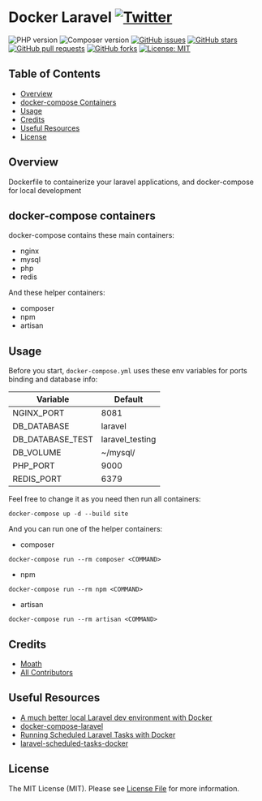 # Docker Laravel [![Twitter](https://img.shields.io/twitter/url?style=social&url=https://github.com/DevMoath/docker-laravel)](https://twitter.com/intent/tweet?text=Docker%20Laravel%20@DevMoath%20https://github.com/DevMoath/docker-laravel)

![PHP version](https://img.shields.io/badge/PHP-8--fpm-blue?style=for-the-badge)
![Composer version](https://img.shields.io/badge/Composer-latest-blue?style=for-the-badge)
[![GitHub issues](https://img.shields.io/github/issues/DevMoath/docker-laravel.svg?style=for-the-badge)](https://github.com/DevMoath/docker-laravel/issues)
[![GitHub stars](https://img.shields.io/github/stars/DevMoath/docker-laravel.svg?style=for-the-badge)](https://github.com/DevMoath/docker-laravel/stargazers)
[![GitHub pull requests](https://img.shields.io/github/issues-pr-raw/DevMoath/docker-laravel?style=for-the-badge)](https://github.com/DevMoath/docker-laravel/pulls)
[![GitHub forks](https://img.shields.io/github/forks/DevMoath/docker-laravel?style=for-the-badge)](https://github.com/DevMoath/docker-laravel/network/members)
[![License: MIT](https://img.shields.io/badge/License-MIT-blue.svg?style=for-the-badge)](https://github.com/DevMoath/docker-laravel/blob/master/LICENSE)

## Table of Contents

- [Overview](#overview)
- [docker-compose Containers](#docker-compose-containers)
- [Usage](#usage)
- [Credits](#credits)
- [Useful Resources](#useful-resources)
- [License](#license)

## Overview

Dockerfile to containerize your laravel applications, and docker-compose for local development

## docker-compose containers

docker-compose contains these main containers:

* nginx
* mysql
* php
* redis

And these helper containers:

* composer
* npm
* artisan

## Usage

Before you start, `docker-compose.yml` uses these env variables for ports binding and database info:

| Variable         | Default           |
|------------------|-------------------|
| NGINX_PORT       | 8081              |
| DB_DATABASE      | laravel           |
| DB_DATABASE_TEST | laravel_testing   |
| DB_VOLUME        | ~/mysql/          |
| PHP_PORT         | 9000              |
| REDIS_PORT       | 6379              |

Feel free to change it as you need then run all containers:

```shell script
docker-compose up -d --build site
```

And you can run one of the helper containers:

* composer

```shell script
docker-compose run --rm composer <COMMAND>
```

* npm

```shell script
docker-compose run --rm npm <COMMAND>
```

* artisan

```shell script
docker-compose run --rm artisan <COMMAND>
```

## Credits

- [Moath](https://github.com/devmoath)
- [All Contributors](../../contributors)

## Useful Resources

* [A much better local Laravel dev environment with Docker](https://youtu.be/I980aPL-NRM)
* [docker-compose-laravel](https://github.com/aschmelyun/docker-compose-laravel)
* [Running Scheduled Laravel Tasks with Docker](https://youtu.be/2UTHJpBRGpY)
* [laravel-scheduled-tasks-docker](https://github.com/aschmelyun/laravel-scheduled-tasks-docker)

## License

The MIT License (MIT). Please see [License File](LICENSE.md) for more information.
